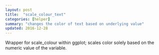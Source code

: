 ```yaml
---
layout: post
title:  "scale_colour_text"
categories: [helper]
summary: "changes the color of text based on underlying value"
updated: 2016-12-28
---
```


Wrapper for scale_colour within ggplot; scales color solely based on the numeric value of the variable.
